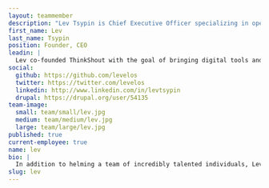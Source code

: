 ```yaml
---
layout: teammember
description: "Lev Tsypin is Chief Executive Officer specializing in open source technology at ThinkShout, a full service digital agency and B-Corp that specializes in nonprofit tech, digital strategy, website development, accessible design, and brand work."
first_name: Lev
last_name: Tsypin
position: Founder, CEO
leadin: |
  Lev co-founded ThinkShout with the goal of bringing digital tools and strategy to organizations working to create lasting, positive change in the world. He believes that business can be a force for good in society, and strives for ThinkShout to reflect that ideal.
social:
  github: https://github.com/levelos
  twitter: https://twitter.com/levelos
  linkedin: http://www.linkedin.com/in/levtsypin
  drupal: https://drupal.org/user/54135
team-image:
  small: team/small/lev.jpg
  medium: team/medium/lev.jpg
  large: team/large/lev.jpg
published: true
current-employee: true
name: lev
bio: |
  In addition to helming a team of incredibly talented individuals, Lev endeavours to keep ThinkShout on the cutting-edge of open source technology, and contribute back ThinkShout’s own time and expertise to the community. Lev began his career in software development as a consultant with Computer Sciences Corporation, saving us all from the Y2K apocalypse, and Inforte Corporation in Chicago before moving to Portland and serving as the Director of Programming at Pop Art, Inc. After spending a year abroad reconnecting with the world and his values, Lev started Level Online Strategy, which shared ThinkShout’s commitment to working with clients who make a positive impact on the world. Lev holds a bachelor's degree in business administration (BBA) and political science from the University of Wisconsin-Madison.  He spends his off hours chasing after his two boys in the great outdoors that many ThinkShout clients strive to protect.
slug: lev
---
```

